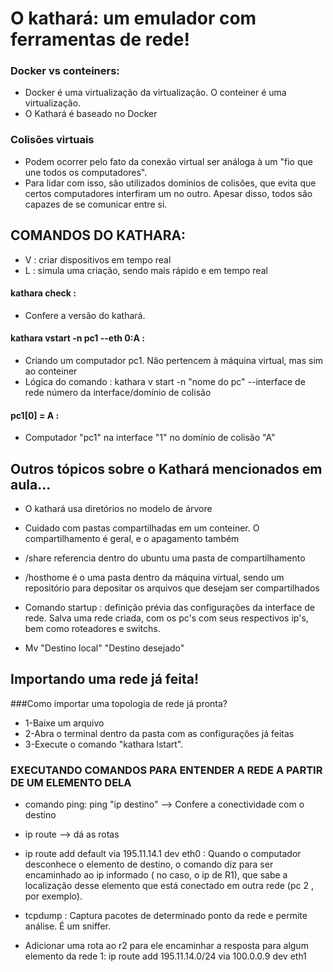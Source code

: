 # O kathará: um emulador com ferramentas de rede!


### Docker vs conteiners:
* Docker é uma virtualização da virtualização. O conteiner é uma virtualização.
* O Kathará é baseado no Docker



### Colisões virtuais 
* Podem ocorrer pelo fato da conexão virtual ser análoga à um "fio que une todos os computadores".
* Para lidar com isso, são utilizados domínios de colisões, que evita que certos computadores interfiram um no outro. Apesar disso, todos são capazes de se comunicar entre si.










## COMANDOS DO KATHARA:
* V : criar dispositivos em tempo real
* L : simula uma criação, sendo mais rápido e em tempo real

#### kathara check :
* Confere a versão do kathará.

#### kathara vstart -n pc1 --eth 0:A :
* Criando um computador pc1. Não pertencem à máquina virtual, mas sim ao conteiner
* Lógica do comando : kathara v start -n "nome do pc" --interface de rede      número da interface/domínio de colisão

#### pc1[0] = A : 
* Computador "pc1" na interface "1" no domínio de colisão "A"








## Outros tópicos sobre o Kathará mencionados em aula...
* O kathará usa diretórios no modelo de árvore

* Cuidado com pastas compartilhadas em um conteiner. O compartilhamento é geral, e o apagamento também

* /share referencia dentro do ubuntu uma pasta de compartilhamento
* /hosthome é o uma pasta dentro da máquina virtual, sendo um repositório para depositar os arquivos que desejam ser compartilhados

* Comando startup : definição prévia das configurações da interface de rede. Salva uma rede criada, com os pc's com seus respectivos ip's, bem como roteadores e switchs.

* Mv "Destino local" "Destino desejado"









## Importando uma rede já feita!
###Como importar uma topologia de rede já pronta?
* 1-Baixe um arquivo
* 2-Abra o terminal dentro da pasta com as configurações já feitas
* 3-Execute o comando "kathara lstart".

### EXECUTANDO COMANDOS PARA ENTENDER A REDE A PARTIR DE UM ELEMENTO DELA
* comando ping: ping "ip destino" --> Confere a conectividade com o destino

* ip route --> dá as rotas

* ip route add default via 195.11.14.1 dev eth0 : 
Quando o computador desconhece o elemento de destino, o comando diz para ser encaminhado ao ip informado ( no caso, o ip de R1),
que sabe a localização desse elemento que está conectado em outra rede (pc 2 , por exemplo).


* tcpdump : Captura pacotes de determinado ponto da rede e permite análise. É um sniffer.

* Adicionar uma rota ao r2 para ele encaminhar a resposta para algum elemento da rede 1:
ip route add 195.11.14.0/24 via 100.0.0.9 dev eth1


